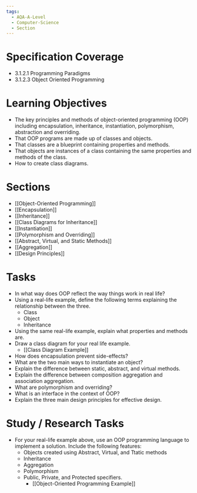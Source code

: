 ```yaml
---
tags:
  - AQA-A-Level
  - Computer-Science
  - Section
---
```

# Specification Coverage
- 3.1.2.1 Programming Paradigms
- 3.1.2.3 Object Oriented Programming

# Learning Objectives
- The key principles and methods of object-oriented programming (OOP) including encapsulation, inheritance, instantiation, polymorphism, abstraction and overriding.
- That OOP programs are made up of classes and objects.
- That classes are a blueprint containing properties and methods.
- That objects are instances of a class containing the same properties and methods of the class.
- How to create class diagrams.

# Sections
- [[Object-Oriented Programming]]
- [[Encapsulation]]
- [[Inheritance]]
- [[Class Diagrams for Inheritance]]
- [[Instantiation]]
- [[Polymorphism and Overriding]]
- [[Abstract, Virtual, and Static Methods]]
- [[Aggregation]]
- [[Design Principles]]

# Tasks
- In what way does OOP reflect the way things work in real life?
- Using a real-life example, define the following terms explaining the relationship between the three.
	- Class
	- Object
	- Inheritance
- Using the same real-life example, explain what properties and methods are.
- Draw a class diagram for your real life example.
	- [[Class Diagram Example]]
- How does encapsulation prevent side-effects?
- What are the two main ways to instantiate an object?
- Explain the difference between static, abstract, and virtual methods.
- Explain the difference between composition aggregation and association aggregation.
- What are polymorphism and overriding?
- What is an interface in the context of OOP?
- Explain the three main design principles for effective design.
# Study / Research Tasks
- For your real-life example above, use an OOP programming language to implement a solution. Include the following features:
	- Objects created using Abstract, Virtual, and Ttatic methods
	- Inheritance
	- Aggregation
	- Polymorphism
	- Public, Private, and Protected specifiers.
		- [[Object-Oriented Programming Example]]